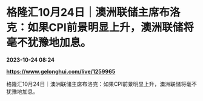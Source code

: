 # 格隆汇10月24日｜澳洲联储主席布洛克：如果CPI前景明显上升，澳洲联储将毫不犹豫地加息。

**2023-10-24 08:24**

**https://www.gelonghui.com/live/1259965**

格隆汇10月24日｜澳洲联储主席布洛克：如果CPI前景明显上升，澳洲联储将毫不犹豫地加息。